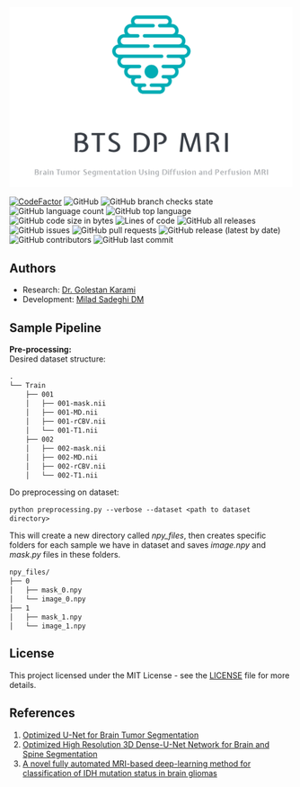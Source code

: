 ![logo](data/logo.png)

[![CodeFactor](https://www.codefactor.io/repository/github/everlookneversee/bts_dp_mri/badge)](https://www.codefactor.io/repository/github/everlookneversee/bts_dp_mri)
![GitHub](https://img.shields.io/github/license/EverLookNeverSee/BTS_DP_MRI)
![GitHub branch checks state](https://img.shields.io/github/checks-status/EverLookNeverSee/BTS_DP_MRI/main)
![GitHub language count](https://img.shields.io/github/languages/count/EverLookNeverSee/BTS_DP_MRI)
![GitHub top language](https://img.shields.io/github/languages/top/EverLookNeverSee/BTS_DP_MRI)
![GitHub code size in bytes](https://img.shields.io/github/languages/code-size/EverLookNeverSee/BTS_DP_MRI)
![Lines of code](https://img.shields.io/tokei/lines/github/EverLookNeverSee/BTS_DP_MRI)
![GitHub all releases](https://img.shields.io/github/downloads/EverLookNeverSee/BTS_DP_MRI/total)
![GitHub issues](https://img.shields.io/github/issues-raw/EverLookNeverSee/BTS_DP_MRI)
![GitHub pull requests](https://img.shields.io/github/issues-pr-raw/EverLookNeverSee/BTS_DP_MRI)
![GitHub release (latest by date)](https://img.shields.io/github/v/release/EverLookNeverSee/BTS_DP_MRI)
![GitHub contributors](https://img.shields.io/github/contributors/EverLookNeverSee/BTS_DP_MRI)
![GitHub last commit](https://img.shields.io/github/last-commit/EverLookNeverSee/BTS_DP_MRI)

## Authors
* Research: [Dr. Golestan Karami](https://www.linkedin.com/in/golestan-karami-45984938/)
* Development: [Milad Sadeghi DM](https://elns.ir)


## Sample Pipeline
**Pre-processing:**  
Desired dataset structure:  
```
.
└── Train
    ├── 001
    │   ├── 001-mask.nii
    │   ├── 001-MD.nii
    │   ├── 001-rCBV.nii
    │   └── 001-T1.nii
    ├── 002
    │   ├── 002-mask.nii
    │   ├── 002-MD.nii
    │   ├── 002-rCBV.nii
    │   └── 002-T1.nii
```
Do preprocessing on dataset:
```shell
python preprocessing.py --verbose --dataset <path to dataset directory>
```
This will create a new directory called *npy_files*, then creates specific folders for
each sample we have in dataset and saves *image.npy* and *mask.py* files in these folders.
```
npy_files/
├── 0
│   ├── mask_0.npy
│   └── image_0.npy
├── 1
│   ├── mask_1.npy
│   └── image_1.npy
```


## License
This project licensed under the MIT License - see the [LICENSE](LICENSE) file for more details.


## References
1. [Optimized U-Net for Brain Tumor Segmentation](https://arxiv.org/abs/2110.03352)
2. [Optimized High Resolution 3D Dense-U-Net Network for Brain and Spine Segmentation](https://www.mdpi.com/2076-3417/9/3/404)
3. [A novel fully automated MRI-based deep-learning method for classification of IDH mutation status in brain gliomas](https://pubmed.ncbi.nlm.nih.gov/31637430/)
